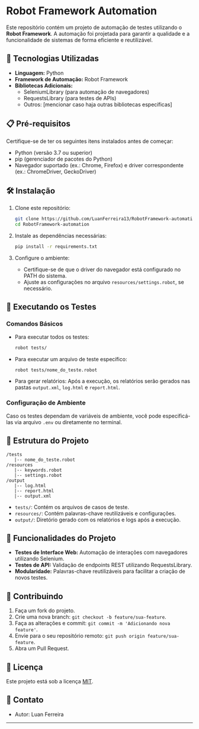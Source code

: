 
# Robot Framework Automation

Este repositório contém um projeto de automação de testes utilizando o **Robot Framework**. A automação foi projetada para garantir a qualidade e a funcionalidade de sistemas de forma eficiente e reutilizável.

## 🚀 Tecnologias Utilizadas

- **Linguagem:** Python
- **Framework de Automação:** Robot Framework
- **Bibliotecas Adicionais:**
  - SeleniumLibrary (para automação de navegadores)
  - RequestsLibrary (para testes de APIs)
  - Outros: [mencionar caso haja outras bibliotecas específicas]

## 📋 Pré-requisitos

Certifique-se de ter os seguintes itens instalados antes de começar:

- Python (versão 3.7 ou superior)
- pip (gerenciador de pacotes do Python)
- Navegador suportado (ex.: Chrome, Firefox) e driver correspondente (ex.: ChromeDriver, GeckoDriver)

## 🛠️ Instalação

1. Clone este repositório:
   ```bash
   git clone https://github.com/LuanFerreira13/RobotFramework-automation.git
   cd RobotFramework-automation
   ```

2. Instale as dependências necessárias:
   ```bash
   pip install -r requirements.txt
   ```

3. Configure o ambiente:
   - Certifique-se de que o driver do navegador está configurado no PATH do sistema.
   - Ajuste as configurações no arquivo `resources/settings.robot`, se necessário.

## 🚦 Executando os Testes

### Comandos Básicos

- Para executar todos os testes:
  ```bash
  robot tests/
  ```

- Para executar um arquivo de teste específico:
  ```bash
  robot tests/nome_do_teste.robot
  ```

- Para gerar relatórios:
  Após a execução, os relatórios serão gerados nas pastas `output.xml`, `log.html` e `report.html`.

### Configuração de Ambiente

Caso os testes dependam de variáveis de ambiente, você pode especificá-las via arquivo `.env` ou diretamente no terminal.

## 📂 Estrutura do Projeto

```
/tests
   |-- nome_do_teste.robot
/resources
   |-- keywords.robot
   |-- settings.robot
/output
   |-- log.html
   |-- report.html
   |-- output.xml
```

- `tests/`: Contém os arquivos de casos de teste.
- `resources/`: Contém palavras-chave reutilizáveis e configurações.
- `output/`: Diretório gerado com os relatórios e logs após a execução.

## 🧪 Funcionalidades do Projeto

- **Testes de Interface Web:** Automação de interações com navegadores utilizando Selenium.
- **Testes de API:** Validação de endpoints REST utilizando RequestsLibrary.
- **Modularidade:** Palavras-chave reutilizáveis para facilitar a criação de novos testes.

## 🤝 Contribuindo

1. Faça um fork do projeto.
2. Crie uma nova branch: `git checkout -b feature/sua-feature`.
3. Faça as alterações e commit: `git commit -m 'Adicionando nova feature'`.
4. Envie para o seu repositório remoto: `git push origin feature/sua-feature`.
5. Abra um Pull Request.

## 📝 Licença

Este projeto está sob a licença [MIT](LICENSE).

## 📧 Contato

- Autor: Luan Ferreira
 
---
